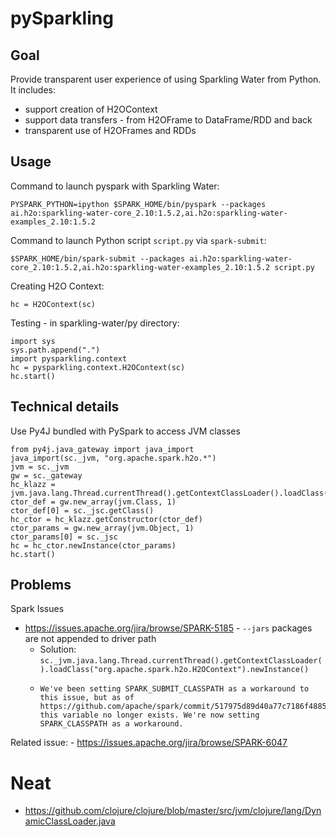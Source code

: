 # pySparkling

## Goal
Provide transparent user experience of using Sparkling Water from Python.
It includes:
  - support creation of H2OContext
  - support data transfers - from H2OFrame to DataFrame/RDD and back
  - transparent use of H2OFrames and RDDs

## Usage

Command to launch pyspark with Sparkling Water:
 ```
PYSPARK_PYTHON=ipython $SPARK_HOME/bin/pyspark --packages ai.h2o:sparkling-water-core_2.10:1.5.2,ai.h2o:sparkling-water-examples_2.10:1.5.2
```

Command to launch Python script `script.py` via `spark-submit`:
```
$SPARK_HOME/bin/spark-submit --packages ai.h2o:sparkling-water-core_2.10:1.5.2,ai.h2o:sparkling-water-examples_2.10:1.5.2 script.py
```

Creating H2O Context:
```
hc = H2OContext(sc)
```


Testing - in sparkling-water/py directory:
```
import sys
sys.path.append(".")
import pysparkling.context
hc = pysparkling.context.H2OContext(sc)
hc.start()
```

## Technical details

Use Py4J bundled with PySpark to access JVM classes

```
from py4j.java_gateway import java_import
java_import(sc._jvm, "org.apache.spark.h2o.*")
jvm = sc._jvm
gw = sc._gateway
hc_klazz = jvm.java.lang.Thread.currentThread().getContextClassLoader().loadClass("org.apache.spark.h2o.H2OContext")
ctor_def = gw.new_array(jvm.Class, 1)
ctor_def[0] = sc._jsc.getClass()
hc_ctor = hc_klazz.getConstructor(ctor_def)
ctor_params = gw.new_array(jvm.Object, 1)
ctor_params[0] = sc._jsc
hc = hc_ctor.newInstance(ctor_params)
hc.start()

```

## Problems

Spark Issues
  - https://issues.apache.org/jira/browse/SPARK-5185 - `--jars` packages are not appended to driver path
     * Solution: `sc._jvm.java.lang.Thread.currentThread().getContextClassLoader().loadClass("org.apache.spark.h2o.H2OContext").newInstance()`
     * ```
       We've been setting SPARK_SUBMIT_CLASSPATH as a workaround to this issue, but as of https://github.com/apache/spark/commit/517975d89d40a77c7186f488547eed11f79c1e97 this variable no longer exists. We're now setting SPARK_CLASSPATH as a workaround.
       ```

  Related issue:
    - https://issues.apache.org/jira/browse/SPARK-6047


 # Neat
   - https://github.com/clojure/clojure/blob/master/src/jvm/clojure/lang/DynamicClassLoader.java
